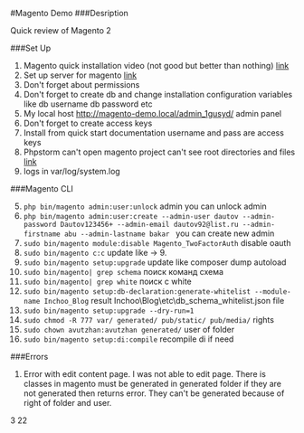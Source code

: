 #Magento Demo
###Desription

Quick review of Magento 2

###Set Up

1. Magento quick installation video (not good but better than nothing) [link](https://www.youtube.com/watch?v=FF31XC1NNOU&t=891s)
2. Set up server for magento [link](https://magemastery.net/blog/how-to-setup-ubuntu-server-for-magento-2-open-source)
3. Don't forget about permissions
4. Don't forget to create db and change installation configuration variables like db username db password etc
7. My local host http://magento-demo.local/admin_1gusyd/ admin panel
9. Don't forget to create access keys
10. Install from quick start documentation username and pass are access keys
11. Phpstorm can't open magento project can't see root directories and files [link](https://stackoverflow.com/questions/48065971/phpstorm-not-showing-project-files-in-project-view)
12. logs in var/log/system.log

###Magento CLI

5. ```php bin/magento admin:user:unlock``` admin you can unlock admin
6. ```php bin/magento admin:user:create --admin-user dautov --admin-password Dautov123456+ --admin-email dautov92@list.ru --admin-firstname abu --admin-lastname bakar ``` you can create new admin
7. ```sudo bin/magento module:disable Magento_TwoFactorAuth``` disable oauth
8. ```sudo bin/magento c:c``` update like -> 9.
9. ```sudo bin/magento setup:upgrade``` update like composer dump autoload
10. ```sudo bin/magento| grep schema``` поиск команд схема
11. ```sudo bin/magento| grep white``` поиск с white
12. ```sudo bin/magento setup:db-declaration:generate-whitelist --module-name Inchoo_Blog``` result Inchoo\Blog\etc\db_schema_whitelist.json file
13. ```sudo bin/magento setup:upgrade --dry-run=1```
14. ```sudo chmod -R 777 var/ generated/ pub/static/ pub/media/``` rights
15. ```sudo chown avutzhan:avutzhan generated/``` user of folder
16. ```sudo bin/magento setup:di:compile``` recompile di if need

###Errors

1. Error with edit content page. I was not able to edit page. There is classes in magento must be generated in generated folder if they are not generated then returns error. They can't be generated because of right of folder and user.

3 22
